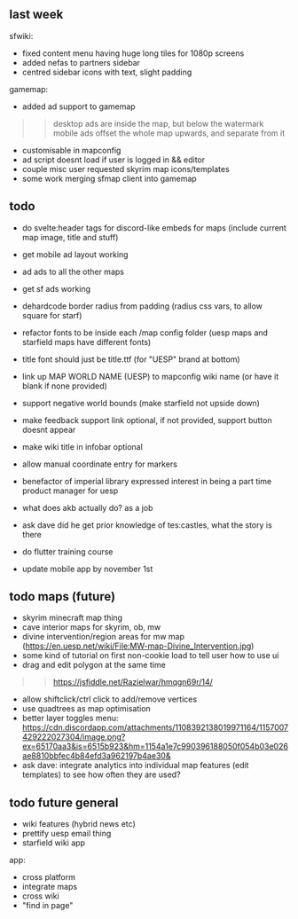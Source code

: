 ## last week

sfwiki:

- fixed content menu having huge long tiles for 1080p screens
- added nefas to partners sidebar
- centred sidebar icons with text, slight padding

gamemap:

- added ad support to gamemap
>> desktop ads are inside the map, but below the watermark
>> mobile ads offset the whole map upwards, and separate from it
- customisable in mapconfig
- ad script doesnt load if user is logged in && editor
- couple misc user requested skyrim map icons/templates
- some work merging sfmap client into gamemap
## todo

- do svelte:header tags for discord-like embeds for maps (include current map image, title and stuff)
- get mobile ad layout working
- ad ads to all the other maps
- get sf ads working
- dehardcode border radius from padding (radius css vars, to allow square for starf)
- refactor fonts to be inside each /map config folder (uesp maps and starfield maps have different fonts)
- title font should just be title.ttf (for "UESP" brand at bottom)
- link up MAP WORLD NAME (UESP) to mapconfig wiki name (or have it blank if none provided)
- support negative world bounds (make starfield not upside down)
- make feedback support link optional, if not provided, support button doesnt appear
- make wiki title in infobar optional
- allow manual coordinate entry for markers

- benefactor of imperial library expressed interest in being a part time product manager for uesp
- what does akb actually do? as a job
- ask dave did he get prior knowledge of tes:castles, what the story is there


- do flutter training course
- update mobile app by november 1st

## todo maps (future)
- skyrim minecraft map thing
- cave interior maps for skyrim, ob, mw
- divine intervention/region areas for mw map (https://en.uesp.net/wiki/File:MW-map-Divine_Intervention.jpg)
- some kind of tutorial on first non-cookie load to tell user how to use ui
- drag and edit polygon at the same time
>> https://jsfiddle.net/Razielwar/hmqgn69r/14/
- allow shiftclick/ctrl click to add/remove vertices
- use quadtrees as map optimisation
- better layer toggles menu:
https://cdn.discordapp.com/attachments/1108392138019971164/1157007429222027304/image.png?ex=65170aa3&is=6515b923&hm=1154a1e7c990396188050f054b03e026ae8810bbfec4b84efd3a962197b4ae30&
- ask dave: integrate analytics into individual map features (edit templates) to see how often they are used?


## todo future general
- wiki features (hybrid news etc)
- prettify uesp email thing
- starfield wiki app

app:
- cross platform
- integrate maps
- cross wiki
- "find in page"